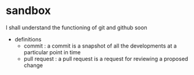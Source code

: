 # sandbox
I shall understand the functioning of git and github soon

* definitions
  * commit : a commit is a snapshot of all the developments at a particular point in time
  * pull request : a pull request is a request for reviewing a proposed change
  
